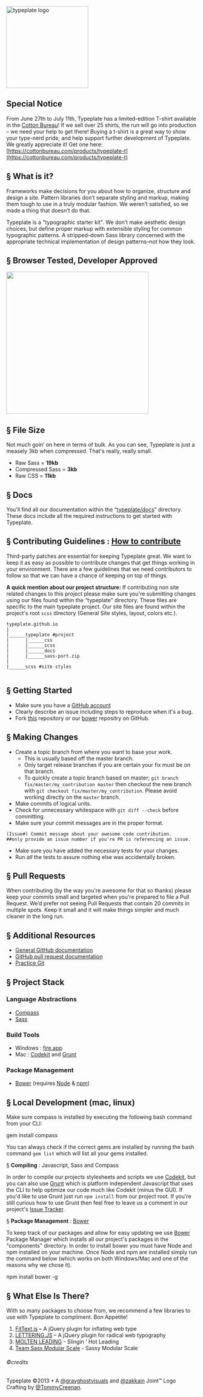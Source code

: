 <a href="//typeplate.com"><img src="http://typeplate.com/img/logo.png" alt="typeplate logo" width="216" height="216"></a>

## Special Notice
From June 27th to July 11th, Typeplate has a limited-edition T-shirt available in the [Cotton Bureau](https://cottonbureau.com/products/typeplate-t)! If we sell over 25 shirts, the run will go into production – we need your help to get there! Buying a t-shirt is a great way to show your type-nerd pride, and help support further development of Typeplate. We greatly appreciate it! Get one here: [https://cottonbureau.com/products/typeplate-t](https://cottonbureau.com/products/typeplate-t)

## &sect; What is it?
Frameworks make decisions for you about how to organize, structure and design a site. Pattern libraries don&rsquo;t separate styling and markup, making them tough to use in a truly modular fashion. We weren&rsquo;t satisfied, so we made a thing that doesn&rsquo;t do that.

Typeplate is a "typographic starter kit". We don&rsquo;t make aesthetic design choices, but define proper markup with extensible styling for common typographic patterns. A stripped&ndash;down Sass library concerned with the appropriate technical implementation of design patterns&ndash;not how they look.

## &sect; Browser Tested, Developer Approved
<img src="https://raw.github.com/paulirish/browser-logos/master/all-desktop.png" alt="" width="375">

## &sect; File Size
Not much goin&rsquo; on here in terms of bulk. As you can see, Typeplate is just a measely 3kb when compressed. That's really, really small.

- Raw Sass = **19kb**
- Compressed Sass = **3kb**
- Raw CSS = **11kb**

## &sect; Docs
You'll find all our documentation within the “[typeplate/docs](https://github.com/typeplate/typeplate.github.io/tree/master/typeplate/docs)” directory. These docs include all the required instructions to get started with Typeplate.

## &sect; Contributing Guidelines : [How to contribute](http://37signals.com/svn/posts/3349-open-source-guilt-passion)


Third-party patches are essential for keeping Typeplate great. We want to keep it as easy as possible to contribute changes that
get things working in your environment. There are a few guidelines that we
need contributors to follow so that we can have a chance of keeping on
top of things.

**A quick mention about our project structure:**
If contributing non site related changes to this project please make sure you're submitting changes using our files found within the “typeplate” directory. These files are specific to the main typeplate project. Our site files are found within the project's root ``scss`` directory (General Site styles, layout, colors etc.).

````
typeplate.github.io
|
|______typeplate #project
|      |______css
|      |______scss
|      |______docs
|      |______sass-port.zip
|
|______scss #site styles
       
````

## &sect; Getting Started

* Make sure you have a [GitHub account](https://github.com/signup/free)
* Clearly describe an issue including steps to reproduce when it's a bug.
* Fork [this](https://github.com/typeplate/typeplate.github.io) repository or our [bower](https://github.com/typeplate/typeplate-bower) repositry on GitHub.

## &sect; Making Changes

* Create a topic branch from where you want to base your work.
  * This is usually based off the master branch.
  * Only target release branches if you are certain your fix must be on that
    branch.
  * To quickly create a topic branch based on master; `git branch
    fix/master/my_contribution master` then checkout the new branch with `git
    checkout fix/master/my_contribution`.  Please avoid working directly on the
    `master` branch.
* Make commits of logical units.
* Check for unnecessary whitespace with `git diff --check` before committing.
* Make sure your commit messages are in the proper format.

````
(Issue#) Commit message about your awesome code contribution. 
##only provide an issue number if you're PR is referencing an issue.
````

* Make sure you have added the necessary tests for your changes.
* Run _all_ the tests to assure nothing else was accidentally broken.

## &sect; Pull Requests
When contributing (by the way you're awesome for that so thanks) please keep your commits small and targeted when you're prepared to file a Pull Request. We&rsquo;d prefer not seeing Pull Requests that contain 20 commits in multiple spots. Keep it small and it will make things simpler and much cleaner in the long run.

## &sect; Additional Resources

* [General GitHub documentation](http://help.github.com)
* [GitHub pull request documentation](http://help.github.com/send-pull-requests)
* [Practice Git](https://github.com/grayghostvisuals/Practice-Git)

## &sect; Project Stack
### Language Abstractions

- [Compass](http://compass-style.org)
- [Sass](http://sass-lang.com)

### Build Tools

- Windows : [fire.app](http://fireapp.handlino.com)
- Mac : [Codekit](http://incident57.com/codekit) and [Grunt](http://gruntjs.com)

### Package Management

- [Bower](https://github.com/bower/bower) (requires [Node](http://nodejs.org) &amp; [npm](https://npmjs.org))


## &sect; Local Development (mac, linux)

Make sure compass is installed by executing the following bash command from your CLI:

  gem install compass

You can always check if the correct gems are installed by running the bash command ``gem list`` which will list all your gems installed.

&sect; **Compiling** : Javascript, Sass and Compass

In order to compile our projects stylesheets and scripts we use [Codekit](http://incident57.com/codekit), but you can also use [Grunt](http://gruntjs.com) which is platform independent Javascript that uses the CLI to help optimize our code much like Codekit (minus the GUI). If you'd like to use Grunt just run ``npm install`` from our project root. If you're still curious how to use Grunt then feel free to leave us a comment in our project's [Issue Tracker](https://github.com/typeplate/typeplate.github.com/issues).

&sect; **Package Management** : [Bower](https://github.com/bower/bower)

To keep track of our packages and allow for easy updating we use [Bower](https://github.com/bower/bower) Package Manager which installs all our project's packages in the "components" directory. In order to install bower you must have Node and npm installed on your machine. Once Node and npm are installed simply run the command below  (which works on both Windows/Mac and one of the reasons why we chose it).

  npm install bower -g

## &sect; What Else Is There?
With so many packages to choose from, we recommend a few libraries to use with Typeplate to compliment. Bon Appetite!

1. [FitText.js](http://fittextjs.com) &ndash; A jQuery plugin for inflating web type
2. [LETTERING.JS](http://letteringjs.com) &ndash; A jQuery plugin for radical web typography
3. [MOLTEN LEADING](https://github.com/Wilto/Molten-Leading) - Slingin &rsquo; Hot Leading
4. [Team Sass Modular Scale](https://github.com/Team-Sass/modular-scale) - Sassy Modular Scale

###### ©credits
Typeplate &copy;2013 &bull; A [@grayghostvisuals](https://twitter.com/gryghostvisuals) and [@zakkain](https://twitter.com/zakkain) Joint™
Logo Crafting by [@TommyCreenan](https://twitter.com/TommyCreenan).
